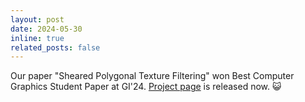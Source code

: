 ```yaml
---
layout: post
date: 2024-05-30
inline: true
related_posts: false
---
```


Our paper "Sheared Polygonal Texture Filtering" won Best Computer Graphics Student Paper at GI'24. <a href="http://graphics.tudelft.nl/Publications-new/2024/LGKE24a/">Project page</a> is released now. :smiley_cat:
